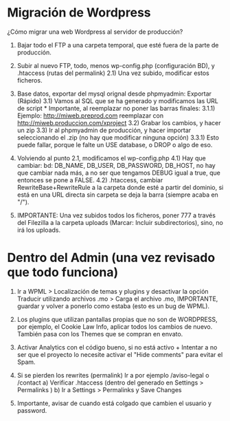 # Migración de Wordpress
¿Cómo migrar una web Wordpress al servidor de producción?

1) Bajar todo el FTP a una carpeta temporal, que esté fuera de la parte de producción.

2) Subir al nuevo FTP, todo, menos wp-config.php (configuración BD), y .htaccess (rutas del permalink)
	2.1) Una vez subido, modificar estos ficheros.

3) Base datos, exportar del mysql orignal desde phpmyadmin: Exportar (Rápido)
	3.1) Vamos al SQL que se ha generado y modificamos las URL de script * Importante, al reemplazar no poner las barras finales:
		3.1.1) Ejemplo: http://miweb.preprod.com reemplazar con http://miweb.produccion.com/xproject
	3.2) Grabar los cambios, y hacer un zip
	3.3) Ir al phpmyadmin de producción, y hacer importar seleccionando el .zip (no hay que modificar ninguna opción)
		3.3.1) Esto puede fallar, porque le falte un USE database, o DROP o algo de eso.

4) Volviendo al punto 2.1, modificamos el wp-config.php
	4.1) Hay que cambiar: bd: DB_NAME, DB_USER, DB_PASSWORD, DB_HOST, no hay que cambiar nada más, a no ser que tengamos DEBUG igual a true, que entonces se pone a FALSE.
	4.2) .htaccess, cambiar RewriteBase+RewriteRule a la carpeta donde esté a partir del dominio, si está en una URL directa sin carpeta se deja la barra (siempre acaba en "/").

5) IMPORTANTE: Una vez subidos todos los ficheros, poner 777 a través del Filezilla a la carpeta uploads (Marcar: Incluir subdirectorios), sino, no irá los uploads.

# Dentro del Admin (una vez revisado que todo funciona)

1) Ir a WPML > Localización de temas y plugins y desactivar la opción Traducir utilizando archivos .mo > Carga el archivo .mo, IMPORTANTE, guardar y volver a ponerlo como estaba (esto es un bug de WPML).

2) Los plugins que utilizan pantallas propias que no son de WORDPRESS, por ejemplo, el Cookie Law Info, aplicar todos los cambios de nuevo. También pasa con los Themes que se compran en envato.

3) Activar Analytics con el código bueno, si no está activo + Intentar a no ser que el proyecto lo necesite activar el "Hide comments" para evitar el Spam.

4) Si se pierden los rewrites (permalink) Ir a por ejemplo /aviso-legal o /contact a) Verificar .htaccess (dentro del generado en Settings > Permalinks ) b) Ir a Settings > Permalinks y Save Changes

5) Importante, avisar de cuando está colgado que cambien el usuario y password.


